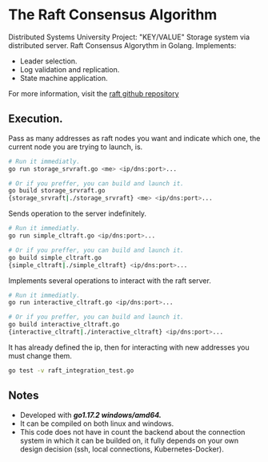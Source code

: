 # The Raft Consensus Algorithm
Distributed Systems University Project: "KEY/VALUE" Storage system via distributed server. Raft Consensus Algorythm in Golang. Implements:
- Leader selection.
- Log validation and replication.
- State machine application.

For more information, visit the [raft github repository]

## Execution.
Pass as many addresses as raft nodes you want and indicate which one, the current node you are trying to launch, is.
```bash
# Run it immediatly.
go run storage_srvraft.go <me> <ip/dns:port>...

# Or if you preffer, you can build and launch it.
go build storage_srvraft.go
{storage_srvraft|./storage_srvraft} <me> <ip/dns:port>...
```

Sends operation to the server indefinitely.
```bash
# Run it immediatly.
go run simple_cltraft.go <ip/dns:port>...

# Or if you preffer, you can build and launch it.
go build simple_cltraft.go 
{simple_cltraft|./simple_cltraft} <ip/dns:port>...
```

Implements several operations to interact with the raft server.
```bash
# Run it immediatly.
go run interactive_cltraft.go <ip/dns:port>...

# Or if you preffer, you can build and launch it.
go build interactive_cltraft.go
{interactive_cltraft|./interactive_cltraft} <ip/dns:port>...
```

It has already defined the ip, then for interacting with new addresses you must change them.
```bash
go test -v raft_integration_test.go 
```

## Notes
- Developed with ***go1.17.2 windows/amd64.***
- It can be compiled on both linux and windows. 
- This code does not have in count the backend about the connection system in which it can be builded on, it fully depends on your own design decision (ssh, local connections, Kubernetes-Docker).

[raft github repository]: https://raft.github.io
[the operation struct]:https://github.com/ddevigner/raft-go/blob/main/internal/raft/raft.go#L84-L88
